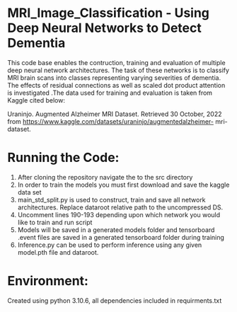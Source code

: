 # MRI_Image_Classification - Using Deep Neural Networks to Detect Dementia

This code base enables the contruction, training and evaluation of multiple deep neural network architectures. The task of these networks is to classify MRI brain scans into classes representing varying severities of dementia. The effects of residual connections as well as scaled dot product attention is investigated .The data used for training and evaluation is taken from Kaggle cited below:

Uraninjo. Augmented Alzheimer MRI Dataset. Retrieved 30 October, 2022 from https://www.kaggle.com/datasets/uraninjo/augmentedalzheimer-
mri-dataset.


# Running the Code:
1. After cloning the repository navigate the to the src directory
2. In order to train the models you must first download and save the kaggle data set
3. main_std_split.py is used to construct, train and save all network architectures. Replace dataroot relative path to the uncompressed DS.
4. Uncomment lines 190-193 depending upon which network you would like to train and run script
5. Models will be saved in a generated models folder and tensorboard .event files are saved in a generated tensorboard folder during training
6. Inference.py can be used to perform inference using any given model.pth file and dataroot. 



# Environment:
Created using python 3.10.6, all dependencies included in requirments.txt
